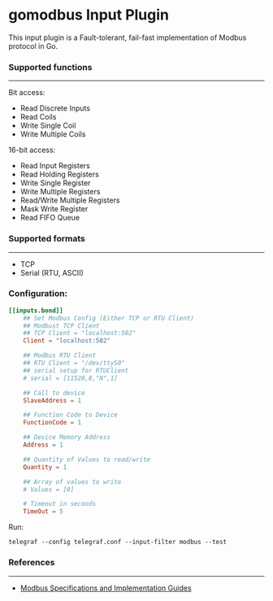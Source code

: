 # gomodbus Input Plugin

This input plugin is a Fault-tolerant, fail-fast implementation of Modbus protocol in Go.

### Supported functions
-------------------
Bit access:
*   Read Discrete Inputs
*   Read Coils
*   Write Single Coil
*   Write Multiple Coils

16-bit access:
*   Read Input Registers
*   Read Holding Registers
*   Write Single Register
*   Write Multiple Registers
*   Read/Write Multiple Registers
*   Mask Write Register
*   Read FIFO Queue

### Supported formats
-----------------
*   TCP
*   Serial (RTU, ASCII)

### Configuration:

```toml
[[inputs.bond]]
	## Set Modbus Config (Either TCP or RTU Client)
	## Modbust TCP Client
	## TCP Client = "localhost:502"
	Client = "localhost:502"

	## Modbus RTU Client
	## RTU Client = "/dev/ttyS0"
	## serial setup for RTUClient
	# serial = [11520,8,"N",1]

	## Call to device
	SlaveAddress = 1

	## Function Code to Device
	FunctionCode = 1

	## Device Memory Address
	Address = 1

	## Quantity of Values to read/write
	Quantity = 1

	## Array of values to write
	# Values = [0]

	# Timeout in seconds
	TimeOut = 5
```
Run:

```
telegraf --config telegraf.conf --input-filter modbus --test
```

### References
----------
-   [Modbus Specifications and Implementation Guides](http://www.modbus.org/specs.php)
